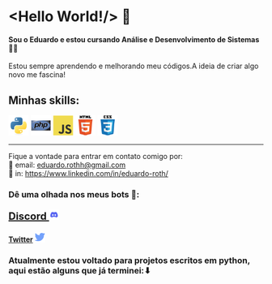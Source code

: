 # <Hello World!/> 👋

#### Sou o Eduardo e estou cursando Análise e Desenvolvimento de Sistemas 👨‍💻

Estou sempre aprendendo e melhorando meu códigos.A ideia de criar algo novo me fascina!

## Minhas skills:

<img src="https://raw.githubusercontent.com/devicons/devicon/master/icons/python/python-original.svg" alt="python" width="40" height="40"/> <img src="https://raw.githubusercontent.com/devicons/devicon/master/icons/php/php-original.svg" alt="php" width="40" height="40"/> <img src="https://raw.githubusercontent.com/devicons/devicon/master/icons/javascript/javascript-original.svg" alt="javascript" width="40" height="40"/> <img src="https://raw.githubusercontent.com/devicons/devicon/master/icons/html5/html5-original-wordmark.svg" alt="html5" width="40" height="40"/> <img src="https://raw.githubusercontent.com/devicons/devicon/master/icons/css3/css3-original-wordmark.svg" alt="css3" width="40" height="40"/> 

<hr>

Fique a vontade para entrar em contato comigo por:<br>
📧 email: eduardo.rothh@gmail.com <br>
💼 in: <a>https://www.linkedin.com/in/eduardo-roth/</a>


### Dê uma olhada nos meus bots 🤖: <br>

#### <a target="_blank" rel="noopener noreferrer" style='font-size:20px;' href='https://discord.com/api/oauth2/authorize?client_id=1009573575629471825&permissions=277025438784&scope=bot'> Discord </a><img src="https://github.com/dudrt/dudrt/blob/main/discord-svgrepo-com.svg"  width='20' height='20'>
#### <a target="_blank" rel="noopener noreferrer" href='https://twitter.com/art_bot_ai' >Twitter</a> <img src='https://github.com/dudrt/dudrt/blob/main/twitter-svgrepo-com.svg' width='20' height='20'>
### Atualmente estou voltado para projetos escritos em python, aqui estão alguns que já terminei:⬇
